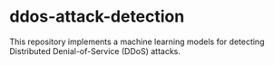 # ddos-attack-detection
This repository implements a machine learning models for detecting Distributed Denial-of-Service (DDoS) attacks. 

